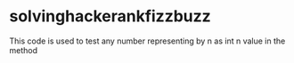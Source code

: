 # solvinghackerankfizzbuzz
This code is used to test any number representing by n as int n value in the method
